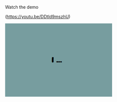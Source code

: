 Watch the demo

(https://youtu.be/DDtld9mszhU)

![This is how it looks like in the browser](assets/I%20....PNG)
